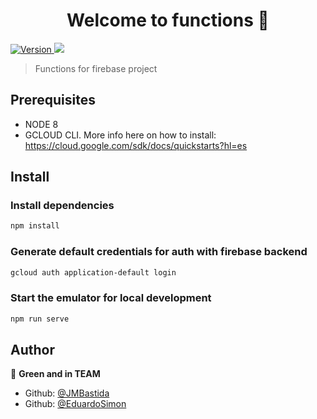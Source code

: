 <h1 align="center">Welcome to functions 👋</h1>
<p>
  <a href="https://www.npmjs.com/package/functions" target="_blank">
    <img alt="Version" src="https://img.shields.io/npm/v/functions.svg">
  </a>
  <img src="https://img.shields.io/badge/node-8-blue.svg" />
</p>

> Functions for firebase project

## Prerequisites

- NODE 8  
- GCLOUD CLI. More info here on how to install: https://cloud.google.com/sdk/docs/quickstarts?hl=es


## Install

### Install dependencies
```sh
npm install
```

### Generate default credentials for auth with firebase backend
```sh
gcloud auth application-default login
```


### Start the emulator for local development
```sh
npm run serve
```

## Author

👤 **Green and in TEAM**

- Github: [@JMBastida](https://github.com/JMBastida)
- Github: [@EduardoSimon](https://github.com/EduardoSimon)
